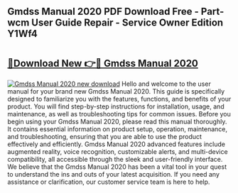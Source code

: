 ## Gmdss Manual 2020 PDF Download Free - Part-wcm User Guide Repair - Service Owner Edition Y1Wf4

# <h2><a href="http://cf16934.oget.top/?id=Gmdss+Manual+2020">🔗Download New 👉🔴 Gmdss Manual 2020</a></h2>

[![Gmdss Manual 2020 new download](https://i.imgur.com/5g1atiW.png)](http://cf16934.oget.top/?id=Gmdss+Manual+2020)
Hello and welcome to the user manual for your brand new Gmdss Manual 2020. This guide is specifically designed to familiarize you with the features, functions, and benefits of your product. You will find step-by-step instructions for installation, usage, and maintenance, as well as troubleshooting tips for common issues. Before you begin using your Gmdss Manual 2020, please read this manual thoroughly. It contains essential information on product setup, operation, maintenance, and troubleshooting, ensuring that you are able to use the product effectively and efficiently. Gmdss Manual 2020 advanced features include augmented reality, voice recognition, customizable alerts, and multi-device compatibility, all accessible through the sleek and user-friendly interface. We believe that the Gmdss Manual 2020 has been a vital tool in your quest to understand the ins and outs of your latest acquisition. If you need any assistance or clarification, our customer service team is here to help.
